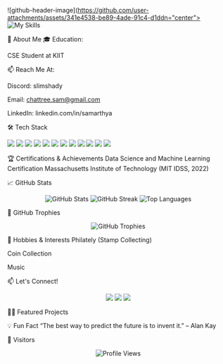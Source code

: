 ![github-header-image](https://github.com/user-attachments/assets/341e4538-be89-4ade-91c4-d1ddn="center">
<img src="https://skillicons.dev/icons?i=java,html,css,python,opencv,tensorflow,vscode,anaconda,pycharm,linux,ubuntu,kali" alt="My Skills" />

</p>
🌟 About Me
🎓 Education:

CSE Student at KIIT

📫 Reach Me At:

Discord: slimshady

Email: chattree.sam@gmail.com

LinkedIn: linkedin.com/in/samarthya

🛠️ Tech Stack
<p> <img src="https://img.shields.io/badge/Python-3776AB?style=for-the-badge&logo=python&logoColor=white"/> <img src="https://img.shields.io/badge/Java-ED8B00?style=for-the-badge&logo=java&logoColor=white"/> <img src="https://img.shields.io/badge/HTML5-E34F26?style=for-the-badge&logo=html5&logoColor=white"/> <img src="https://img.shields.io/badge/CSS3-1572B6?style=for-the-badge&logo=css3&logoColor=white"/> <img src="https://img.shields.io/badge/OpenCV-5C3EE8?style=for-the-badge&logo=opencv&logoColor=white"/> <img src="https://img.shields.io/badge/TensorFlow-FF6F00?style=for-the-badge&logo=tensorflow&logoColor=white"/> <img src="https://img.shields.io/badge/VSCode-0078D4?style=for-the-badge&logo=visual-studio-code&logoColor=white"/> <img src="https://img.shields.io/badge/Anaconda-44A833?style=for-the-badge&logo=anaconda&logoColor=white"/> <img src="https://img.shields.io/badge/PyCharm-000000?style=for-the-badge&logo=pycharm&logoColor=white"/> <img src="https://img.shields.io/badge/Linux-FCC624?style=for-the-badge&logo=linux&logoColor=black"/> <img src="https://img.shields.io/badge/Ubuntu-E95420?style=for-the-badge&logo=ubuntu&logoColor=white"/> <img src="https://img.shields.io/badge/Kali-557C94?style=for-the-badge&logo=kali-linux&logoColor=white"/> </p>
🏆 Certifications & Achievements
Data Science and Machine Learning Certification
Massachusetts Institute of Technology (MIT IDSS, 2022)

📈 GitHub Stats
<p align="center"> <img src="https://github-readme-stats.vercel.app/api?username=samarthya04&show_icons=true&theme=react" alt="GitHub Stats" /> <img src="https://github-readme-streak-stats.herokuapp.com?user=samarthya04&theme=react" alt="GitHub Streak" /> <img src="https://github-readme-stats.vercel.app/api/top-langs/?username=samarthya04&layout=compact&theme=react" alt="Top Languages" /> </p>
🏅 GitHub Trophies
<p align="center"> <img src="https://github-profile-trophy.vercel.app/?username=samarthya04&theme=onestar" alt="GitHub Trophies"/> </p>
🎵 Hobbies & Interests
Philately (Stamp Collecting)

Coin Collection

Music

📫 Let's Connect!
<p align="center"> <a href="mailto:chattree.sam@gmail.com"><img src="https://img.shields.io/badge/Email-D14836?style=for-the-badge&logo=gmail&logoColor=white"/></a> <a href="https://www.linkedin.com/in/samarthya04"><img src="https://img.shields.io/badge/LinkedIn-0A66C2?style=for-the-badge&logo=linkedin&logoColor=white"/></a> <a href="https://discord.com/users/slimshady"><img src="https://img.shields.io/badge/Discord-5865F2?style=for-the-badge&logo=discord&logoColor=white"/></a> </p>
🧑‍💻 Featured Projects
<!-- Replace the below with your best repositories using the format: <img src="https://github-readme-stats.vercel.app/api/pin/?username=YOUR_GITHUB_USERNAME&repo=REPO_NAME&theme=react" /> --> <p align="center"> <!-- Example: --> <!-- <img src="https://github-readme-stats.vercel.app/api/pin/?username=samarthya04&repo=project-name&theme=react" /> --> </p>
💡 Fun Fact
“The best way to predict the future is to invent it.” – Alan Kay

🚀 Visitors
<p align="center"> <img src="https://komarev.com/ghpvc/?username=samarthya04&style=for-the-badge" alt="Profile Views"/> </p>
